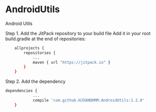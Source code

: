 # AndroidUtils
Android Utils

Step 1. Add the JitPack repository to your build file
Add it in your root build.gradle at the end of repositories:

``` bash
	allprojects {
		repositories {
			...
			maven { url "https://jitpack.io" }
		}
	}
```

Step 2. Add the dependency

``` bash
dependencies {
            ...
	        compile 'com.github.HJXANDHMR:AndroidUtils:1.2.0'
	}

```
